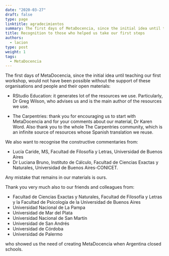 ```yaml
---
date: "2020-03-27"
draft: false
type: page
linktitle: agradecimientos
summary: The first days of MetaDocencia, since the initial idea until teaching our first workshop, would not have been possible without the support of organisations and people sharing open materials.
title: Recognition to those who helped us take our first steps
authors: 
  - lacion
type: post
weight: 1
tags: 
  - MetaDocencia 
---
```


The first days of MetaDocencia, since the initial idea until teaching our first workshop, would not have been possible without the support of these organisations and people and their open materials:

* RStudio Education: it generates lot of the resources we use. Particularly, Dr Greg Wilson, who advises us and is the main author of the resources we use.

* The Carpentries: thank you for encouraging us to start with MetaDocencia and for your comments about our material, Dr Karen Word. Also thank you to the whole The Carpentries community, which is an infinite source of resources whose Spanish translation we reuse.

We also want to recognise the constructive commentaries from:

* Lucía Caride, MS, Facultad de Filosofía y Letras, Universidad de Buenos Aires
* Dr Luciana Bruno, Instituto de Cálculo, Facultad de Ciencias Exactas y Naturales, Universidad de Buenos Aires-CONICET.

Any mistake that remains in our materials is ours.

Thank you very much also to our friends and colleagues from:

* Facultad de Ciencias Exactas y Naturales, Facultad de Filosofía y Letras y la Facultad de Psicología de la Universidad de Buenos Aires
* Universidad Nacional de La Pampa
* Universidad de Mar del Plata
* Universidad Nacional de San Martín
* Universidad de San Andrés
* Universidad de Córdoba
* Universidad de Palermo

who showed us the need of creating MetaDocencia when Argentina closed schools.
